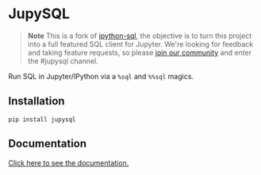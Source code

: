 # JupySQL

> **Note**
> This is a fork of [ipython-sql](https://github.com/catherinedevlin/ipython-sql), the objective is to turn this project into a full featured SQL client for Jupyter. We're looking for feedback and taking feature requests, so please [join our community](https://ploomber.io/community) and enter the #jupysql channel.

Run SQL in Jupyter/IPython via a `%sql` and `%%sql` magics.

## Installation

```
pip install jupysql
```

## Documentation

[Click here to see the documentation.](https://jupysql.readthedocs.io)
